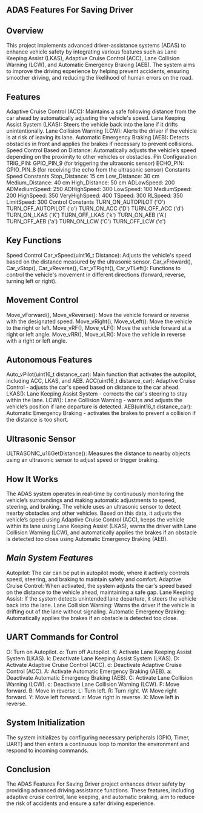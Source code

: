 ## **ADAS Features For Saving Driver**

## **Overview**

This project implements advanced driver-assistance systems (ADAS) to enhance vehicle safety by integrating various features such as Lane Keeping Assist (LKAS), Adaptive Cruise Control (ACC), Lane Collision Warning (LCW), and Automatic Emergency Braking (AEB). The system aims to improve the driving experience by helping prevent accidents, ensuring smoother driving, and reducing the likelihood of human errors on the road.

## **Features**
Adaptive Cruise Control (ACC): Maintains a safe following distance from the car ahead by automatically adjusting the vehicle's speed.
Lane Keeping Assist System (LKAS): Steers the vehicle back into the lane if it drifts unintentionally.
Lane Collision Warning (LCW): Alerts the driver if the vehicle is at risk of leaving its lane.
Automatic Emergency Braking (AEB): Detects obstacles in front and applies the brakes if necessary to prevent collisions.
Speed Control Based on Distance: Automatically adjusts the vehicle’s speed depending on the proximity to other vehicles or obstacles.
Pin Configuration
TRIG_PIN: GPIO_PIN_9 (for triggering the ultrasonic sensor)
ECHO_PIN: GPIO_PIN_8 (for receiving the echo from the ultrasonic sensor)
Constants
Speed Constants
Stop_Distance: 15 cm
Low_Distance: 30 cm
Medium_Distance: 40 cm
High_Distance: 50 cm
ADLowSpeed: 200
ADMediumSpeed: 250
ADHighSpeed: 300
LowSpeed: 100
MediumSpeed: 200
HighSpeed: 350
VeryHighSpeed: 400
TSpeed: 300
RLSpeed: 350
LimitSpeed: 300
Control Constants
TURN_ON_AUTOPILOT ('O')
TURN_OFF_AUTOPILOT ('o')
TURN_ON_ACC ('D')
TURN_OFF_ACC ('d')
TURN_ON_LKAS ('K')
TURN_OFF_LKAS ('k')
TURN_ON_AEB ('A')
TURN_OFF_AEB ('a')
TURN_ON_LCW ('C')
TURN_OFF_LCW ('c')

## **Key Functions**
Speed Control
Car_vSpeed(uint16_t Distance): Adjusts the vehicle's speed based on the distance measured by the ultrasonic sensor.
Car_vFroward(), Car_vStop(), Car_vReverse(), Car_vTRight(), Car_vTLeft(): Functions to control the vehicle's movement in different directions (forward, reverse, turning left or right).

## **Movement Control**
Move_vForward(), Move_vReverse(): Move the vehicle forward or reverse with the designated speed.
Move_vRight(), Move_vLeft(): Move the vehicle to the right or left.
Move_vRF(), Move_vLF(): Move the vehicle forward at a right or left angle.
Move_vRR(), Move_vLR(): Move the vehicle in reverse with a right or left angle.

## **Autonomous Features**
Auto_vPilot(uint16_t distance_car): Main function that activates the autopilot, including ACC, LKAS, and AEB.
ACC(uint16_t distance_car): Adaptive Cruise Control - adjusts the car's speed based on distance to the car ahead.
LKAS(): Lane Keeping Assist System - corrects the car's steering to stay within the lane.
LCW(): Lane Collision Warning - warns and adjusts the vehicle’s position if lane departure is detected.
AEB(uint16_t distance_car): Automatic Emergency Braking - activates the brakes to prevent a collision if the distance is too short.

## **Ultrasonic Sensor**
ULTRASONIC_u16GetDistance(): Measures the distance to nearby objects using an ultrasonic sensor to adjust speed or trigger braking.

## **How It Works**
The ADAS system operates in real-time by continuously monitoring the vehicle’s surroundings and making automatic adjustments to speed, steering, and braking. The vehicle uses an ultrasonic sensor to detect nearby obstacles and other vehicles. Based on this data, it adjusts the vehicle’s speed using Adaptive Cruise Control (ACC), keeps the vehicle within its lane using Lane Keeping Assist (LKAS), warns the driver with Lane Collision Warning (LCW), and automatically applies the brakes if an obstacle is detected too close using Automatic Emergency Braking (AEB).

## *Main System Features*
Autopilot: The car can be put in autopilot mode, where it actively controls speed, steering, and braking to maintain safety and comfort.
Adaptive Cruise Control: When activated, the system adjusts the car's speed based on the distance to the vehicle ahead, maintaining a safe gap.
Lane Keeping Assist: If the system detects unintended lane departure, it steers the vehicle back into the lane.
Lane Collision Warning: Warns the driver if the vehicle is drifting out of the lane without signaling.
Automatic Emergency Braking: Automatically applies the brakes if an obstacle is detected too close.

## **UART Commands for Control**
O: Turn on Autopilot.
o: Turn off Autopilot.
K: Activate Lane Keeping Assist System (LKAS).
k: Deactivate Lane Keeping Assist System (LKAS).
D: Activate Adaptive Cruise Control (ACC).
d: Deactivate Adaptive Cruise Control (ACC).
A: Activate Automatic Emergency Braking (AEB).
a: Deactivate Automatic Emergency Braking (AEB).
C: Activate Lane Collision Warning (LCW).
c: Deactivate Lane Collision Warning (LCW).
F: Move forward.
B: Move in reverse.
L: Turn left.
R: Turn right.
W: Move right forward.
Y: Move left forward.
r: Move right in reverse.
X: Move left in reverse.

## **System Initialization**
The system initializes by configuring necessary peripherals (GPIO, Timer, UART) and then enters a continuous loop to monitor the environment and respond to incoming commands.

## **Conclusion**
The ADAS Features For Saving Driver project enhances driver safety by providing advanced driving assistance functions. These features, including adaptive cruise control, lane keeping, and automatic braking, aim to reduce the risk of accidents and ensure a safer driving experience.